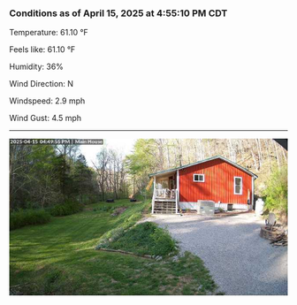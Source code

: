### Conditions as of April 15, 2025 at 4:55:10 PM CDT 

Temperature: 61.10 &deg;F

Feels like: 61.10 &deg;F

Humidity: 36%

Wind Direction: N

Windspeed: 2.9 mph

Wind Gust: 4.5 mph

---

<img src="./images/latest.jpeg"/>

